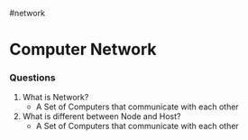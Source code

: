 #network
# Computer Network
### Questions

1. What is Network?
	* A Set of Computers that communicate with each other
2. What is different between Node and Host?
	* A Set of Computers that communicate with each other